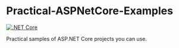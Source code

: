 # Practical-ASPNetCore-Examples

[![.NET Core](https://github.com/ibrahimatay/Practical-ASPNetCore-Examples/actions/workflows/dotnet-desktop.yml/badge.svg?branch=main)](https://github.com/ibrahimatay/Practical-ASPNetCore-Examples/actions/workflows/dotnet-desktop.yml)

Practical samples of ASP.NET Core projects you can use.
